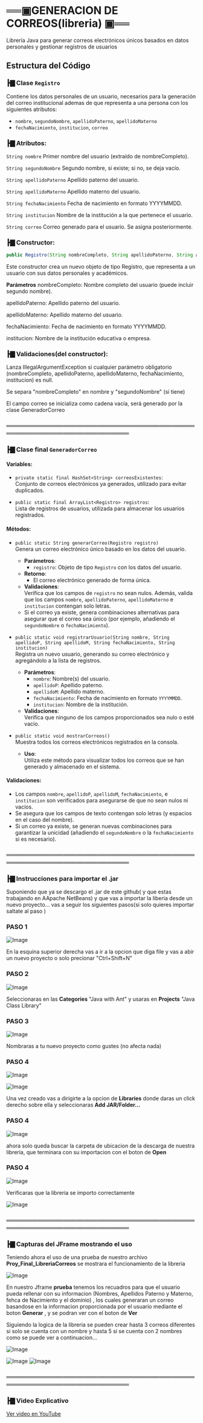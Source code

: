 
# ══▣**GENERACION DE CORREOS(libreria)** ▣══

Librería Java para generar correos electrónicos únicos basados en datos personales y gestionar registros de usuarios

## Estructura del Código

### ┣▇ **Clase `Registro`**

Contiene los datos personales de un usuario, necesarios para la generación del correo institucional ademas de que representa a una persona con los siguientes atributos:

- `nombre`, `segundoNombre`, `apellidoPaterno`, `apellidoMaterno`
- `fechaNacimiento`, `institucion`, `correo`


### ┣▇ Atributos:

`String nombre`
Primer nombre del usuario (extraído de nombreCompleto).

`String segundoNombre`
Segundo nombre, si existe; si no, se deja vacío.

`String apellidoPaterno`
Apellido paterno del usuario.

`String apellidoMaterno`
Apellido materno del usuario.

`String fechaNacimiento`
Fecha de nacimiento en formato YYYYMMDD.

`String institucion`
Nombre de la institución a la que pertenece el usuario.

`String correo`
Correo generado para el usuario. Se asigna posteriormente.


### ┣▇ Constructor:

```java
public Registro(String nombreCompleto, String apellidoPaterno, String apellidoMaterno, String fechaNacimiento, String institucion)
```

Este constructor crea un nuevo objeto de tipo Registro, que representa a un usuario con sus datos personales y académicos.

 **Parámetros**
nombreCompleto: Nombre completo del usuario (puede incluir segundo nombre).

apellidoPaterno: Apellido paterno del usuario.

apellidoMaterno: Apellido materno del usuario.

fechaNacimiento: Fecha de nacimiento en formato YYYYMMDD.

institucion: Nombre de la institución educativa o empresa.

### ┣▇ Validaciones(del constructor):

Lanza IllegalArgumentException si cualquier parámetro obligatorio (nombreCompleto, apellidoPaterno, apellidoMaterno, fechaNacimiento, institucion) es null.

Se separa "nombreCompleto" en nombre y "segundoNombre" (si tiene)

El campo correo se inicializa como cadena vacía, será generado por la clase GeneradorCorreo


### ═══════════════════════════════════════════════════════════════════════




### ┣▇ **Clase final `GeneradorCorreo`**
#### Variables:
- `private static final HashSet<String> correosExistentes`:  
  Conjunto de correos electrónicos ya generados, utilizado para evitar duplicados.

- `public static final ArrayList<Registro> registros`:  
  Lista de registros de usuarios, utilizada para almacenar los usuarios registrados.

#### Métodos:
- `public static String generarCorreo(Registro registro)`  
  Genera un correo electrónico único basado en los datos del usuario.
  - **Parámetros**:  
    - `registro`: Objeto de tipo `Registro` con los datos del usuario.
  - **Retorno**:  
    - El correo electrónico generado de forma única.
  - **Validaciones**:  
    Verifica que los campos de `registro` no sean nulos. Además, valida que los campos `nombre`, `apellidoPaterno`, `apellidoMaterno` e `institucion` contengan solo letras.
  - Si el correo ya existe, genera combinaciones alternativas para asegurar que el correo sea único (por ejemplo, añadiendo el `segundoNombre` o `fechaNacimiento`).

- `public static void registrarUsuario(String nombre, String apellidoP, String apellidoM, String fechaNacimiento, String institucion)`  
  Registra un nuevo usuario, generando su correo electrónico y agregándolo a la lista de registros.
  - **Parámetros**:  
    - `nombre`: Nombre(s) del usuario.
    - `apellidoP`: Apellido paterno.
    - `apellidoM`: Apellido materno.
    - `fechaNacimiento`: Fecha de nacimiento en formato `YYYYMMDD`.
    - `institucion`: Nombre de la institución.
  - **Validaciones**:  
    Verifica que ninguno de los campos proporcionados sea nulo o esté vacío.

- `public static void mostrarCorreos()`  
  Muestra todos los correos electrónicos registrados en la consola.
  - **Uso**:  
    Utiliza este método para visualizar todos los correos que se han generado y almacenado en el sistema.

#### Validaciones:
- Los campos `nombre`, `apellidoP`, `apellidoM`, `fechaNacimiento`, e `institucion` son verificados para asegurarse de que no sean nulos ni vacíos.
- Se asegura que los campos de texto contengan solo letras (y espacios en el caso del nombre).
- Si un correo ya existe, se generan nuevas combinaciones para garantizar la unicidad (añadiendo el `segundoNombre` o la `fechaNacimiento` si es necesario).



### ═══════════════════════════════════════════════════════════════════════



### **┣▇ Instrucciones para importar el .jar**


Suponiendo que ya se descargo el .jar de este github( y que estas trabajando en AApache NetBeans) y que vas  a importar la liberia desde un nuevo proyecto... vas a seguir los siguientes pasos(si solo quieres importar saltate al paso )

### PASO 1

![Image](https://github.com/user-attachments/assets/95789cfb-79d5-4ac8-8bb2-1a5234be0679)

En la esquina superior derecha vas a ir a la opcion que diga file y vas a abir un nuevo proyecto o solo precionar "Ctrl+Shift+N"

### PASO 2

![Image](https://github.com/user-attachments/assets/08041de9-475b-4a1b-9bc6-a1c4222ca94d)

Seleccionaras en las **Categories** "Java with Ant" y usaras en **Projects** "Java Class Library" 

### PASO 3
![Image](https://github.com/user-attachments/assets/036b81f5-c58e-4b7f-ba5d-ecc206796386)

Nombraras a tu nuevo proyecto como gustes (no afecta nada)

### PASO 4
![Image](https://github.com/user-attachments/assets/2ed13884-7f6d-4fdd-a088-5ebdf66441be)

![Image](https://github.com/user-attachments/assets/137f52bf-d033-4145-b615-f0c1bf5d23aa)

Una vez creado vas a  dirigirte a la opcion de **Libraries** donde daras un click derecho sobre ella y seleccionaras **Add JAR/Folder...**

### PASO 4
![Image](https://github.com/user-attachments/assets/ad1cb520-9642-404d-b396-5a17be64fd0e)

ahora solo queda buscar la carpeta de ubicacion de la descarga de nuestra libreria, que terminara con su importacion con el boton de **Open**


### PASO 4

![Image](https://github.com/user-attachments/assets/d33ce73d-bb01-4b64-b4fe-cd0dba753103)

Verificaras que la libreria se importo correctamente

![Image](https://github.com/user-attachments/assets/2fa1d356-2492-4378-9049-75824b95b301)



### ═══════════════════════════════════════════════════════════════════════
### **┣▇ Capturas del JFrame mostrando el uso**

Teniendo ahora el uso de una prueba de nuestro archivo **Proy_Final_LibreriaCorreos** se mostrara el funcionamiento de la libreria 

![Image](https://github.com/user-attachments/assets/30b2fb61-f3af-4281-81b2-41ef682bebdb)

En nuestro Jframe **prueba** tenemos los recuadros para que el usuario pueda rellenar con su informacion (Nombres, Apellidos Paterno y Materno, fehca de Nacimiento y el dominio) , los cuales generaran un correo basandose en la informacion proporcionada por el usuario mediante el boton **Generar** , y se podran ver con el boton de **Ver**

Siguiendo la logica de la libreria se pueden crear hasta 3 correos diferentes si solo se cuenta con un nombre y hasta 5 si se cuenta con 2 nombres como se puede ver a continuacion...

![Image](https://github.com/user-attachments/assets/ff57b31e-4109-4c2a-a6ff-b4929193c319)

![Image](https://github.com/user-attachments/assets/61695419-156f-456d-84db-a3967dbed5b2)
![Image](https://github.com/user-attachments/assets/adbe8dcf-45ec-4bc0-a74c-a7ba5837cb16)


### ═══════════════════════════════════════════════════════════════════════
### **┣▇ Video Explicativo**

[Ver video en YouTube](https://youtu.be/FWAfRlvCH7o)

